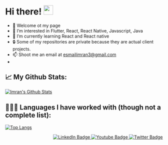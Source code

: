  <h1>
  Hi there! 
  <img src="https://media.giphy.com/media/hvRJCLFzcasrR4ia7z/giphy.gif" width="30px"/>
</h1>


- 👋 Welcome ot my page 
- 👀 I’m interested in Flutter, React, React Native, Javascript, Java
- 🌱 I’m currently learning React and React native 
- 🔒 Some of my repositories are private because they are actual client projects. 
- 📫 Shoot me an email at esmailimran3@gmail.com
- <div align="left"><img src="https://komarev.com/ghpvc/?username=iesmail3&style=flat-square&color=blue" alt=""/></div>

📈 My Github Stats:  
-----

[![Imran's Github Stats](https://github-readme-stats.vercel.app/api?username=iesmail3)](https://github.com/iesmail3/github-readme-stats)


👨🏽‍💻 Languages I have worked with (though not a complete list): <br />
-----
[![Top Langs](https://github-readme-stats.vercel.app/api/top-langs/?username=iesmail3)](https://github.com/iesmail3/github-readme-stats)


<div id="badges" align="right">
  <a href="your-linkedin-URL">
    <img src="[https://img.shields.io/badge/LinkedIn-blue?style=for-the-badge&logo=linkedin&logoColor=white](https://www.linkedin.com/in/imran-esmail/)" alt="LinkedIn Badge"/>
  </a>
  <a href="your-youtube-URL">
    <img src="https://img.shields.io/badge/YouTube-red?style=for-the-badge&logo=youtube&logoColor=white" alt="Youtube Badge"/>
  </a>
  <a href="your-twitter-URL">
    <img src="https://img.shields.io/badge/Twitter-blue?style=for-the-badge&logo=twitter&logoColor=white" alt="Twitter Badge"/>
  </a>
</div>

<!---
iesmail3/iesmail3 is a ✨ special ✨ repository because its `README.md` (this file) appears on your GitHub profile.
You can click the Preview link to take a look at your changes.
--->


 
